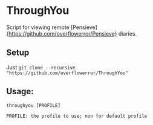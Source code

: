 # ThroughYou
Script for viewing remote [Pensieve]{https://github.com/overflowerror/Pensieve} diaries.

## Setup

Just `git clone --recursive "https://github.com/overflowerror/ThroughYou"`

## Usage:

```
throughyou [PROFILE]

PROFILE: the profile to use; non for default profile

```
